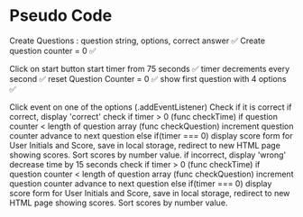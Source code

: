 # Pseudo Code

Create Questions : question string, options, correct answer ✅
Create question counter = 0 ✅

Click on start button 
    start timer from 75 seconds ✅
        timer decrements every second ✅
    reset Question Counter = 0 ✅
    show first question with 4 options ✅

Click event on one of the options (.addEventListener)
    Check if it is correct
        if correct, 
            display 'correct'
            check if timer > 0 (func checkTime)
            if question counter < length of question array (func checkQuestion)
                increment question counter
                advance to next question
            else if(timer === 0)
                display score
                form for User Initials and Score, save in local storage, redirect to new HTML page showing scores. Sort scores by number value.
        if incorrect, 
            display 'wrong' 
            decrease time by 15 seconds
            check if timer > 0 (func checkTime)
            if question counter < length of question array (func checkQuestion)
                increment question counter
                advance to next question
            else if(timer === 0)
                display score
                form for User Initials and Score, save in local storage, redirect to new HTML page showing scores. Sort scores by number value.